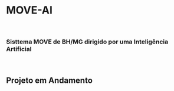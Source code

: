<h1>MOVE-AI</h1>

<br>

<h3>Sisttema MOVE de BH/MG dirigido por uma Inteligência Artificial</h3>

<br>

<h2>Projeto em Andamento</h2>